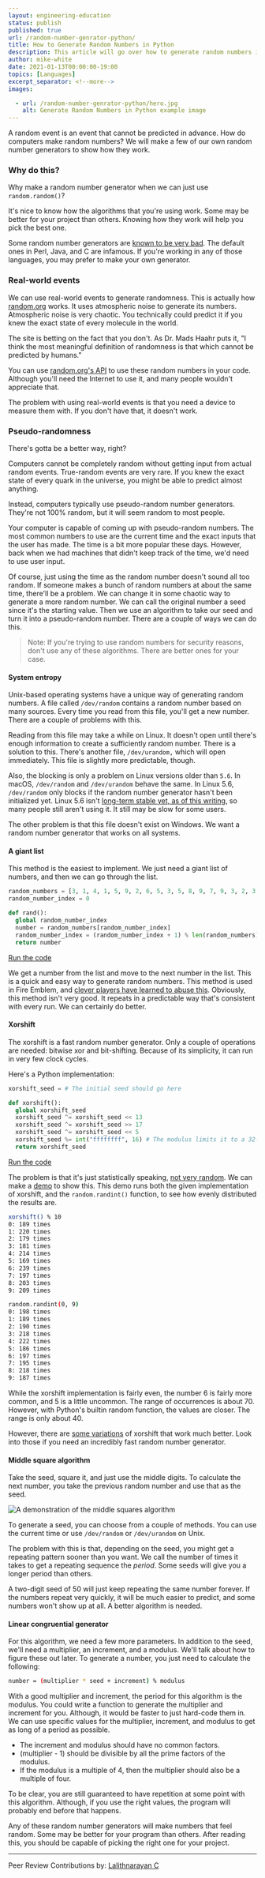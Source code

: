 ```yaml
---
layout: engineering-education
status: publish
published: true
url: /random-number-genrator-python/
title: How to Generate Random Numbers in Python
description: This article will go over how to generate random numbers in Python. Computers cannot be completely random without getting input from actual random events. True-random events are very rare.
author: mike-white
date: 2021-01-13T00:00:00-19:00
topics: [Languages]
excerpt_separator: <!--more-->
images:

  - url: /random-number-genrator-python/hero.jpg
    alt: Generate Random Numbers in Python example image
---
```

A random event is an event that cannot be predicted in advance. How do computers make random numbers? We will make a few of our own random number generators to show how they work.
<!--more-->

### Why do this?
Why make a random number generator when we can just use `random.random()`?

It's nice to know how the algorithms that you're using work. Some may be better for your project than others. Knowing how they work will help you pick the best one.

Some random number generators are [known to be very bad](http://www0.cs.ucl.ac.uk/staff/d.jones/GoodPracticeRNG.pdf). The default ones in Perl, Java, and C are infamous. If you're working in any of those languages, you may prefer to make your own generator.

### Real-world events
We can use real-world events to generate randomness. This is actually how [random.org](https://www.random.org/) works. It uses atmospheric noise to generate its numbers. Atmospheric noise is very chaotic. You technically could predict it if you knew the exact state of every molecule in the world. 

The site is betting on the fact that you don't. As Dr. Mads Haahr puts it, "I think the most meaningful definition of randomness is that which cannot be predicted by humans."

You can use [random.org's API](https://api.random.org/dashboard) to use these random numbers in your code. Although you'll need the Internet to use it, and many people wouldn't appreciate that.

The problem with using real-world events is that you need a device to measure them with. If you don't have that, it doesn't work.

### Pseudo-randomness
There's gotta be a better way, right?

Computers cannot be completely random without getting input from actual random events. True-random events are very rare. If you knew the exact state of every quark in the universe, you might be able to predict almost anything.

Instead, computers typically use pseudo-random number generators. They're not 100% random, but it will seem random to most people.

Your computer is capable of coming up with pseudo-random numbers. The most common numbers to use are the current time and the exact inputs that the user has made. The time is a bit more popular these days. However, back when we had machines that didn't keep track of the time, we'd need to use user input.

Of course, just using the time as the random number doesn't sound all too random. If someone makes a bunch of random numbers at about the same time, there'll be a problem. We can change it in some chaotic way to generate a more random number. We can call the original number a seed since it's the starting value. Then we use an algorithm to take our seed and turn it into a pseudo-random number. There are a couple of ways we can do this.

>Note: If you're trying to use random numbers for security reasons, don't use any of these algorithms. There are better ones for your case.

#### System entropy
Unix-based operating systems have a unique way of generating random numbers. A file called `/dev/random` contains a random number based on many sources. Every time you read from this file, you'll get a new number. There are a couple of problems with this.

Reading from this file may take a while on Linux. It doesn't open until there's enough information to create a sufficiently random number. There is a solution to this. There's another file, `/dev/urandom,` which will open immediately. This file is slightly more predictable, though. 

Also, the blocking is only a problem on Linux versions older than `5.6`. In macOS, `/dev/random` and `/dev/urandom` behave the same. In Linux 5.6, `/dev/random` only blocks if the random number generator hasn't been initialized yet. Linux 5.6 isn't [long-term stable yet, as of this writing](https://www.kernel.org/), so many people still aren't using it. It still may be slow for some users.

The other problem is that this file doesn't exist on Windows. We want a random number generator that works on all systems.

#### A giant list
This method is the easiest to implement. We just need a giant list of numbers, and then we can go through the list.

```python
random_numbers = [3, 1, 4, 1, 5, 9, 2, 6, 5, 3, 5, 8, 9, 7, 9, 3, 2, 3, 8, 4, 6, 2, 6, 4]
random_number_index = 0

def rand():
  global random_number_index
  number = random_numbers[random_number_index]
  random_number_index = (random_number_index + 1) % len(random_numbers)
  return number
```

[Run the code](https://repl.it/@Botahamec/Giant-Random-List)

We get a number from the list and move to the next number in the list. This is a quick and easy way to generate random numbers. This method is used in Fire Emblem, and [clever players have learned to abuse this](https://www.youtube.com/watch?v=Qq8ZRWkhovs). Obviously, this method isn't very good. It repeats in a predictable way that's consistent with every run. We can certainly do better.

#### Xorshift
The xorshift is a fast random number generator. Only a couple of operations are needed: bitwise xor and bit-shifting. Because of its simplicity, it can run in very few clock cycles. 

Here's a Python implementation:

```python
xorshift_seed = # The initial seed should go here

def xorshift():
  global xorshift_seed
  xorshift_seed ^= xorshift_seed << 13
  xorshift_seed ^= xorshift_seed >> 17
  xorshift_seed ^= xorshift_seed << 5
  xorshift_seed %= int("ffffffff", 16) # The modulus limits it to a 32-bit number
  return xorshift_seed
```

[Run the code](https://repl.it/@Botahamec/Xorshift)

The problem is that it's just statistically speaking, [not very random](https://www.iro.umontreal.ca/~lecuyer/myftp/papers/xorshift.pdf). We can make a [demo](https://repl.it/@Botahamec/Xorshift-Test) to show this. This demo runs both the given implementation of xorshift, and the `random.randint()` function, to see how evenly distributed the results are.

```bash
xorshift() % 10
0: 189 times
1: 220 times
2: 179 times
3: 181 times
4: 214 times
5: 169 times
6: 239 times
7: 197 times
8: 203 times
9: 209 times

random.randint(0, 9)
0: 198 times
1: 189 times
2: 190 times
3: 218 times
4: 222 times
5: 186 times
6: 197 times
7: 195 times
8: 218 times
9: 187 times
```

While the xorshift implementation is fairly even, the number 6 is fairly more common, and 5 is a little uncommon. The range of occurrences is about 70. However, with Python's builtin random function, the values are closer. The range is only about 40.

However, there are [some variations](https://en.wikipedia.org/wiki/Xorshift#Variations) of xorshift that work much better. Look into those if you need an incredibly fast random number generator.

#### Middle square algorithm
Take the seed, square it, and just use the middle digits. To calculate the next number, you take the previous random number and use that as the seed.

![A demonstration of the middle squares algorithm](middle_squares.png)

To generate a seed, you can choose from a couple of methods. You can use the current time or use `/dev/random` or `/dev/urandom` on Unix.

The problem with this is that, depending on the seed, you might get a repeating pattern sooner than you want. We call the number of times it takes to get a repeating sequence the *period*. Some seeds will give you a longer period than others. 

A two-digit seed of 50 will just keep repeating the same number forever. If the numbers repeat very quickly, it will be much easier to predict, and some numbers won't show up at all. A better algorithm is needed.

#### Linear congruential generator
For this algorithm, we need a few more parameters. In addition to the seed, we'll need a multiplier, an increment, and a modulus. We'll talk about how to figure these out later. To generate a number, you just need to calculate the following:

```bash
number = (multiplier * seed + increment) % modulus
```

With a good multiplier and increment, the period for this algorithm is the modulus. You could write a function to generate the multiplier and increment for you. Although, it would be faster to just hard-code them in. We can use specific values for the multiplier, increment, and modulus to get as long of a period as possible.

- The increment and modulus should have no common factors.
- (multiplier - 1) should be divisible by all the prime factors of the modulus.
- If the modulus is a multiple of 4, then the multiplier should also be a multiple of four.

To be clear, you are still guaranteed to have repetition at some point with this algorithm. Although, if you use the right values, the program will probably end before that happens.

Any of these random number generators will make numbers that feel random. Some may be better for your program than others. After reading this, you should be capable of picking the right one for your project.

---
Peer Review Contributions by: [Lalithnarayan C](/authors/lalithnarayan-c/)
